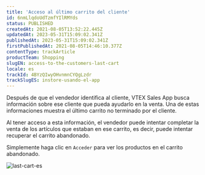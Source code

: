 ```yaml
---
title: 'Acceso al último carrito del cliente'
id: 6nmLlqdoUdTzmfYIlRMYds
status: PUBLISHED
createdAt: 2021-08-05T13:52:22.445Z
updatedAt: 2023-05-31T15:09:02.341Z
publishedAt: 2023-05-31T15:09:02.341Z
firstPublishedAt: 2021-08-05T14:46:10.377Z
contentType: trackArticle
productTeam: Shopping
slugEN: access-to-the-customers-last-cart
locale: es
trackId: 4BYzQIwyOHvnmnCYQgLzdr
trackSlugES: instore-usando-el-app
---
```


Después de que el vendedor identifica al cliente, VTEX Sales App busca información sobre ese cliente que pueda ayudarlo en la venta. Una de estas informaciones muestra el último carrito no terminado por el cliente.

Al tener acceso a esta información, el vendedor puede intentar completar la venta de los artículos que estaban en ese carrito, es decir, puede intentar recuperar el carrito abandonado.

Simplemente haga clic en `Acceder` para ver los productos en el carrito abandonado.

![last-cart-es](https://images.ctfassets.net/alneenqid6w5/5A40nJsnX5wRDlHJGn9ZsD/13c98f924fcee93b1a04f4bcd9f91821/last-cart-ES.png)
